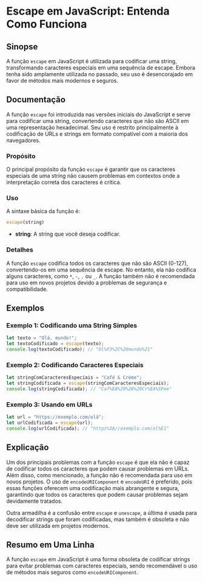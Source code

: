 <!--
Meta Description: # Escape em JavaScript: Entenda Como Funciona ## Sinopse A função `escape` em JavaScript é utilizada para codificar uma string, transformando caracter...
Meta Keywords: escape, uma, caracteres, função, que
-->

# Escape em JavaScript: Entenda Como Funciona

## Sinopse
A função `escape` em JavaScript é utilizada para codificar uma string, transformando caracteres especiais em uma sequência de escape. Embora tenha sido amplamente utilizada no passado, seu uso é desencorajado em favor de métodos mais modernos e seguros.

## Documentação
A função `escape` foi introduzida nas versões iniciais do JavaScript e serve para codificar uma string, convertendo caracteres que não são ASCII em uma representação hexadecimal. Seu uso é restrito principalmente à codificação de URLs e strings em formato compatível com a maioria dos navegadores.

### Propósito
O principal propósito da função `escape` é garantir que os caracteres especiais de uma string não causem problemas em contextos onde a interpretação correta dos caracteres é crítica.

### Uso
A sintaxe básica da função é:
```javascript
escape(string)
```
- **string**: A string que você deseja codificar.

### Detalhes
A função `escape` codifica todos os caracteres que não são ASCII (0-127), convertendo-os em uma sequência de escape. No entanto, ela não codifica alguns caracteres, como `*`, `-`, `.` ou `_`. A função também não é recomendada para uso em novos projetos devido a problemas de segurança e compatibilidade.

## Exemplos
### Exemplo 1: Codificando uma String Simples
```javascript
let texto = "Olá, mundo!";
let textoCodificado = escape(texto);
console.log(textoCodificado); // "Ol%F3%2C%20mundo%21"
```

### Exemplo 2: Codificando Caracteres Especiais
```javascript
let stringComCaracteresEspeciais = "Café & Crème";
let stringCodificada = escape(stringComCaracteresEspeciais);
console.log(stringCodificada); // "Caf%EA%20%26%20Cr%EA%5Fme"
```

### Exemplo 3: Usando em URLs
```javascript
let url = "https://exemplo.com/olá";
let urlCodificada = escape(url);
console.log(urlCodificada); // "https%3A//exemplo.com/ol%E1"
```

## Explicação
Um dos principais problemas com a função `escape` é que ela não é capaz de codificar todos os caracteres que podem causar problemas em URLs. Além disso, como mencionado, a função não é recomendada para uso em novos projetos. O uso de `encodeURIComponent` e `encodeURI` é preferido, pois essas funções oferecem uma codificação mais abrangente e segura, garantindo que todos os caracteres que podem causar problemas sejam devidamente tratados.

Outra armadilha é a confusão entre `escape` e `unescape`, a última é usada para decodificar strings que foram codificadas, mas também é obsoleta e não deve ser utilizada em projetos modernos.

## Resumo em Uma Linha
A função `escape` em JavaScript é uma forma obsoleta de codificar strings para evitar problemas com caracteres especiais, sendo recomendável o uso de métodos mais seguros como `encodeURIComponent`.